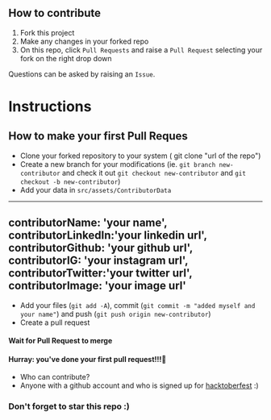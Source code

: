 ## How to contribute

1. Fork this project
2. Make any changes in your forked repo 
3. On this repo, click `Pull Requests` and raise a `Pull Request` selecting your fork on the right drop down

Questions can be asked by raising an `Issue`.

# Instructions

## How to make your first Pull Reques

- Clone your forked repository to your system ( git clone "url of the repo")		
- Create a new branch for your modifications (ie. `git branch new-contributor` and check it out `git checkout new-contributor` and `git checkout -b new-contributor`)		
- Add your data in `src/assets/ContributorData`		
---		
contributorName: 'your name',
contributorLinkedIn:'your linkedin url',
contributorGithub: 'your github url',
contributorIG: 'your instagram url',
contributorTwitter:'your twitter url',
contributorImage: 'your image url'
---		
- Add your files (`git add -A`), commit (`git commit -m "added myself and your name"`) and push (`git push origin new-contributor`)		
- Create a pull request		

 #### Wait for Pull Request to merge	

 #### Hurray: you've done your first pull request!!!🎉


- Who can contribute?
- Anyone with a github account and who is signed up for
 [hacktoberfest](https://hacktoberfest.digitalocean.com/) :)



 ### Don't forget to star this repo :) 
 






